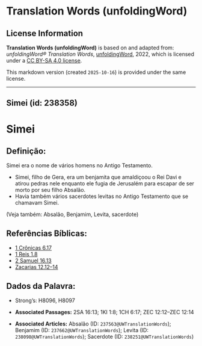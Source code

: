# Translation Words (unfoldingWord)

## License Information

**Translation Words (unfoldingWord)** is based on and adapted from: _unfoldingWord® Translation Words_, [unfoldingWord](https://unfoldingword.org/utw), 2022, which is licensed under a [CC BY-SA 4.0 license](https://creativecommons.org/licenses/by-sa/4.0/legalcode.en).

This markdown version (created `2025-10-16`) is provided under the same license.



--------------------------------

## Simei (id: 238358)

Simei
=====

Definição:
----------

Simei era o nome de vários homens no Antigo Testamento.

* Simei, filho de Gera, era um benjamita que amaldiçoou o Rei Davi e atirou pedras nele enquanto ele fugia de Jerusalém para escapar de ser morto por seu filho Absalão.
* Havia também vários sacerdotes levitas no Antigo Testamento que se chamavam Simei.

(Veja também: Absalão, Benjamim, Levita, sacerdote)

Referências Bíblicas:
---------------------

* [1 Crônicas 6\.17](https://ref.ly/1Chr6:17)
* [1 Reis 1\.8](https://ref.ly/1Kgs1:8)
* [2 Samuel 16\.13](https://ref.ly/2Sam16:13)
* [Zacarias 12\.12–14](https://ref.ly/Zech12:12-Zech12:14)

Dados da Palavra:
-----------------

* Strong’s: H8096, H8097

* **Associated Passages:** 2SA 16:13; 1KI 1:8; 1CH 6:17; ZEC 12:12–ZEC 12:14
* **Associated Articles:** Absalão (ID: `237563@UWTranslationWords`); Benjamim (ID: `237662@UWTranslationWords`); Levita (ID: `238098@UWTranslationWords`); Sacerdote (ID: `238251@UWTranslationWords`)

